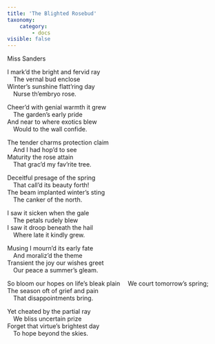 ```yaml
---
title: 'The Blighted Rosebud'
taxonomy:
    category:
        - docs
visible: false
---
```


<div class="author">Miss Sanders</div>

I mark’d the bright and fervid ray  
&emsp;The vernal bud enclose  
Winter’s sunshine flatt’ring day  
&emsp;Nurse th’embryo rose.  

Cheer’d with genial warmth it grew  
&emsp;The garden’s early pride  
And near to where exotics blew  
&emsp;Would to the wall confide.  

The tender charms protection claim  
&emsp;And I had hop’d to see  
Maturity the rose attain  
&emsp;That grac’d my fav’rite tree.  

Deceitful presage of the spring  
&emsp;That call’d its beauty forth!  
The beam implanted winter’s sting  
&emsp;The canker of the north.  

I saw it sicken when the gale  
&emsp;The petals rudely blew  
I saw it droop beneath the hail  
&emsp;Where late it kindly grew.  

Musing I mourn’d its early fate  
&emsp;And moraliz’d the theme  
Transient the joy our wishes greet  
&emsp;Our peace a summer’s gleam.

So bloom our hopes on life’s bleak plain
&emsp;We court tomorrow’s spring;  
The season oft of grief and pain  
&emsp;That disappointments bring.  

Yet cheated by the partial ray  
&emsp;We bliss uncertain prize  
Forget that virtue’s brightest day  
&emsp;To hope beyond the skies. 